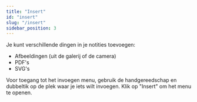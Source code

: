 ```yaml
---
title: "Insert"
id: "insert"
slug: "/insert"
sidebar_position: 3
---
```


Je kunt verschillende dingen in je notities toevoegen:

* Afbeeldingen (uit de galerij of de camera)
* PDF's
* SVG's

Voor toegang tot het invoegen menu, gebruik de handgereedschap en dubbeltik op de plek waar je iets wilt invoegen. Klik op "Insert" om het menu te openen.
